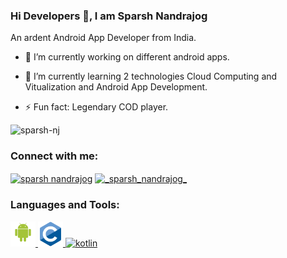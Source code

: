 ### Hi Developers 👋, I am Sparsh Nandrajog

An ardent Android App Developer from India. 

- 🔭 I’m currently working on different android apps.

- 🌱 I’m currently learning 2 technologies  Cloud Computing and Vitualization and Android App Development.

- ⚡ Fun fact: Legendary COD player.


<p align="left"> <img src="https://komarev.com/ghpvc/?username=sparsh-nj&label=Profile%20views&color=0e75b6&style=flat" alt="sparsh-nj" /> </p>

<h3 align="left">Connect with me:</h3>

<p align="left">
<a href="https://linkedin.com/in/sparsh nandrajog" target="blank"><img align="center" src="https://raw.githubusercontent.com/rahuldkjain/github-profile-readme-generator/master/src/images/icons/Social/linked-in-alt.svg" alt="sparsh nandrajog" height="30" width="40" /></a>
<a href="https://instagram.com/__sparsh_nandrajog__" target="blank"><img align="center" src="https://raw.githubusercontent.com/rahuldkjain/github-profile-readme-generator/master/src/images/icons/Social/instagram.svg" alt="_sparsh_nandrajog_" height="30" width="40" /></a>
</p>

<h3 align="left">Languages and Tools:</h3>

<p align="left"> <a href="https://developer.android.com" target="_blank"> <img src="https://raw.githubusercontent.com/devicons/devicon/master/icons/android/android-original-wordmark.svg" alt="android" width="40" height="40"/> </a> <a href="https://www.cprogramming.com/" target="_blank"> <img src="https://raw.githubusercontent.com/devicons/devicon/master/icons/c/c-original.svg" alt="c" width="40" height="40"/> </a> <a href="https://kotlinlang.org" target="_blank"> <img src="https://www.vectorlogo.zone/logos/kotlinlang/kotlinlang-icon.svg" alt="kotlin" width="30" height="40"/> </a> </p>
